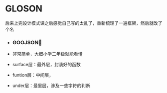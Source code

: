 

# GLOSON

后来上完设计模式课之后感觉自己写的太乱了，重新梳理了一遍框架，然后就改了个名



- ### GOOJSON:pray:

- 非常简单，大概小学二年级就能看懂

- surface层：最外层，封装好的函数

- funtion层：中间层，

- under层：最里层，涉及一些字符的判断

  
  
  
